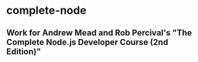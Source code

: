 # complete-node
## Work for Andrew Mead and Rob Percival's "The Complete Node.js Developer Course (2nd Edition)"

